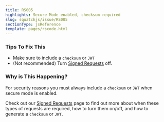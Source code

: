 ```yaml
---
title: RS005
highlights: Secure Mode enabled, checksum required
slug: squatchjs/issue/RS005
sectionType: jsReference
template: pages/rscode.html
---
```


### Tips To Fix This

 - Make sure to include a `checksum` or `JWT`
 - (Not recommended) Turn [Signed Requests](/squatchjs/signed-requests) off.

### Why is This Happening?

For security reasons you must always include a `checksum` or `JWT` when secure mode is enabled.

Check out our [Signed Requests](/squatchjs/signed-requests) page to find out more about when these types of requests are required, how to turn them on/off, and how to generate a `checksum` or `JWT`.
